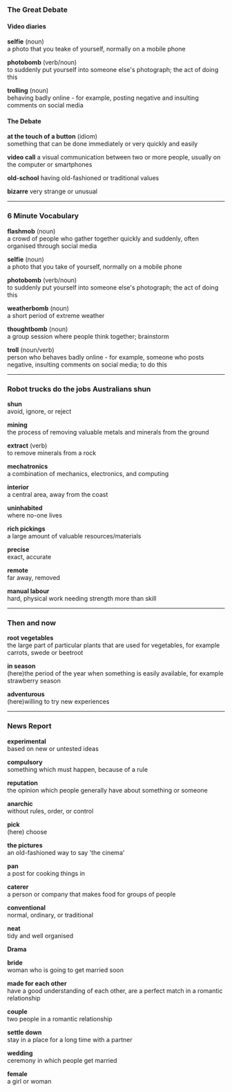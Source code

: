 ### The Great Debate

#### Video diaries

**selfie** (noun)  
a photo that you teake of yourself, normally on a mobile phone

**photobomb** (verb/noun)  
to suddenly put yourself into someone else's photograph; the act of doing this

**trolling** (noun)  
behaving badly online - for example, posting negative and insulting comments on social media

#### The Debate

**at the touch of a button** (idiom)  
something that can be done immediately or very quickly and easily

**video call**
a visual communication between two or more people, usually on the computer or smartphones

**old-school**
having old-fashioned or traditional values

**bizarre**
very strange or unusual

---
### 6 Minute Vocabulary

**flashmob** (noun)  
a crowd of people who gather together quickly and suddenly, often organised through social media

**selfie** (noun)  
a photo that you take of yourself, normally on a mobile phone

**photobomb** (verb/noun)  
to suddenly put yourself into someone else's photograph; the act of doing this

**weatherbomb** (noun)  
a short period of extreme weather

**thoughtbomb** (noun)  
a group session where people think together; brainstorm

**troll** (noun/verb)  
person who behaves badly online - for example, someone who posts negative, insulting comments on social media; to do this

---
### Robot trucks do the jobs Australians shun

**shun**  
avoid, ignore, or reject

**mining**  
the process of removing valuable metals and minerals from the ground

**extract** (verb)  
to remove minerals from a rock

**mechatronics**  
a combination of mechanics, electronics, and computing

**interior**  
a central area, away from the coast

**uninhabited**  
where no-one lives

**rich pickings**  
a large amount of valuable resources/materials

**precise**  
exact, accurate

**remote**  
far away, removed

**manual labour**  
hard, physical work needing strength more than skill

---
### Then and now

**root vegetables**  
the large part of particular plants that are used for vegetables, for example carrots, swede or beetroot

**in season**  
(here)the period of the year when something is easily available, for example strawberry season

**adventurous**  
(here)willing to try new experiences

---
### News Report

**experimental**  
based on new or untested ideas

**compulsory**  
something which must happen, because of a rule

**reputation**  
the opinion which people generally have about something or someone

**anarchic**  
without rules, order, or control

**pick**  
(here) choose

**the pictures**  
an old-fashioned way to say 'the cinema'

**pan**  
a post for cooking things in

**caterer**  
a person or company that makes food for groups of people

**conventional**  
normal, ordinary, or traditional

**neat**  
tidy and well organised

**Drama**

**bride**  
woman who is going to get married soon

**made for each other**  
have a good understanding of each other, are a perfect match in a romantic relationship

**couple**  
two people in a romantic relationship

**settle down**  
stay in a place for a long time with a partner

**wedding**  
ceremony in which people get married

**female**  
a girl or woman